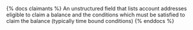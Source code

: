 {% docs claimants %}
An unstructured field that lists account addresses eligible to claim a balance and the conditions which must be satisfied to claim the balance (typically time bound conditions)
{% enddocs %}